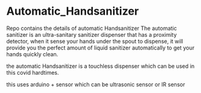 # Automatic_Handsanitizer
Repo contains the details of automatic Handsanitizer
The automatic sanitizer is an ultra-sanitary sanitizer dispenser that has a  proximity detector, when it sense your hands under the spout to dispense, it will provide you the perfect amount of liquid sanitizer automatically to get your hands quickly clean.

the automatic Handsanitizer is a touchless dispenser which can be used in this covid hardtimes.

this uses arduino  + sensor which can be ultrasonic sensor or IR sensor


